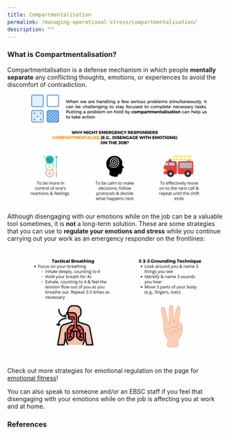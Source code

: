 ```yaml
---
title: Compartmentalisation
permalink: /managing-operational-stress/compartmentalisation/
description: ""
---
```

### What is Compartmentalisation?

Compartmentalisation is a defense mechanism in which people **mentally separate** any conflicting thoughts, emotions, or experiences to avoid the discomfort of contradiction.
![](/images/compartmentalisation%201.png)
Although disengaging with our emotions while on the job can be a valuable tool sometimes, it is **not** a long-term solution. 
These are some strategies that you can use to **regulate your emotions and stress** while you continue carrying out your work as an emergency responder on the frontlines:
![](/images/compartmentalisation%202.png)
Check out more strategies for emotional regulation on the page for [emotional fitness](/being-a-resilient-responder/emotional-fitness)!

You can also speak to someone and/or an EBSC staff if you feel that disengaging with your emotions while on the job is affecting you at work and at home.

### References